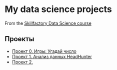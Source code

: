 # My data science projects
From the [Skillfactory Data Science course](https://lms.skillfactory.ru/data-scientist)

## Проекты

* [Проект 0. Игры: Угадай число](https://github.com/A1eksandraa/game_sf_data_science/tree/main/Project_0)
* [Проект 1. Анализ данных HeadHunter](https://github.com/A1eksandraa/sf_data_science/tree/main/Project_1)
* [Проект 2. ]( )
